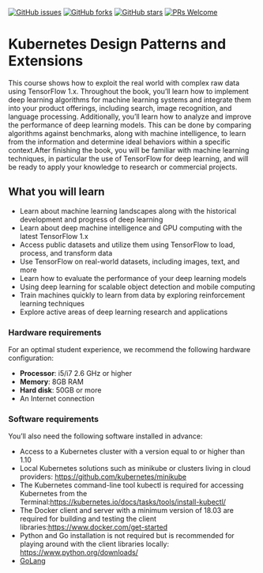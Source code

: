 [![GitHub issues](https://img.shields.io/github/issues/TrainingByPackt/Kubernetes-Design-Patterns-and-Extensions.svg)](https://github.com/TrainingByPackt/Kubernetes-Design-Patterns-and-Extensions/issues)
[![GitHub forks](https://img.shields.io/github/forks/TrainingByPackt/Kubernetes-Design-Patterns-and-Extensions.svg)](https://github.com/TrainingByPackt/Kubernetes-Design-Patterns-and-Extensions/network)
[![GitHub stars](https://img.shields.io/github/stars/TrainingByPackt/Kubernetes-Design-Patterns-and-Extensions.svg)](https://github.com/TrainingByPackt/Kubernetes-Design-Patterns-and-Extensions/stargazers)
[![PRs Welcome](https://img.shields.io/badge/PRs-welcome-brightgreen.svg)](https://github.com/TrainingByPackt/Kubernetes-Design-Patterns-and-Extensions/pulls)



# Kubernetes Design Patterns and Extensions
This course shows how  to exploit the real world with complex raw data using TensorFlow 1.x. Throughout the book, you’ll learn how to implement deep learning algorithms for machine learning systems and integrate them into your product offerings, including search, image recognition, and language processing. Additionally, you’ll learn how to analyze and improve the performance of deep learning models. This can be done by comparing algorithms against benchmarks, along with machine intelligence, to learn from the information and determine ideal behaviors within a specific context.After finishing the book, you will be familiar with machine learning techniques, in particular the use of TensorFlow for deep learning, and will be ready to apply your knowledge to research or commercial projects.


## What you will learn
* Learn about machine learning landscapes along with the historical development and progress of deep learning
* Learn about deep machine intelligence and GPU computing with the latest TensorFlow 1.x
* Access public datasets and utilize them using TensorFlow to load, process, and transform data
* Use TensorFlow on real-world datasets, including images, text, and more
* Learn how to evaluate the performance of your deep learning models
* Using deep learning for scalable object detection and mobile computing
* Train machines quickly to learn from data by exploring reinforcement learning techniques
* Explore active areas of deep learning research and applications


### Hardware requirements
For an optimal student experience, we recommend the following hardware configuration:
* **Processor**: i5/i7 2.6 GHz or higher
* **Memory**: 8GB RAM
* **Hard disk**: 50GB or more
* An Internet connection



### Software requirements
You’ll also need the following software installed in advance:
* Access to a Kubernetes cluster with a version equal to or higher than 1.10
* Local Kubernetes solutions such as minikube or clusters living in cloud providers: https://github.com/kubernetes/minikube
* The Kubernetes command-line tool kubectl is required for accessing Kubernetes from the Terminal:https://kubernetes.io/docs/tasks/tools/install-kubectl/
* The Docker client and server with a minimum version of 18.03 are required for building and testing the client libraries:https://www.docker.com/get-started
* Python and Go installation is not required but is recommended for playing around with the client libraries locally: https://www.python.org/downloads/
* [GoLang](https://golang.org/)






